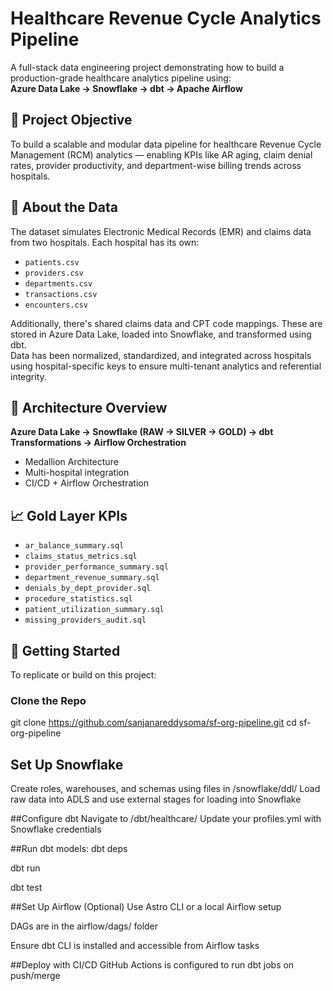 # Healthcare Revenue Cycle Analytics Pipeline

A full-stack data engineering project demonstrating how to build a production-grade healthcare analytics pipeline using:  
**Azure Data Lake → Snowflake → dbt → Apache Airflow**

## 🚀 Project Objective

To build a scalable and modular data pipeline for healthcare Revenue Cycle Management (RCM) analytics — enabling KPIs like AR aging, claim denial rates, provider productivity, and department-wise billing trends across hospitals.

## 📂 About the Data

The dataset simulates Electronic Medical Records (EMR) and claims data from two hospitals. Each hospital has its own:
- `patients.csv`
- `providers.csv`
- `departments.csv`
- `transactions.csv`
- `encounters.csv`

Additionally, there's shared claims data and CPT code mappings. These are stored in Azure Data Lake, loaded into Snowflake, and transformed using dbt.  
Data has been normalized, standardized, and integrated across hospitals using hospital-specific keys to ensure multi-tenant analytics and referential integrity.

## 🧱 Architecture Overview

**Azure Data Lake → Snowflake (RAW → SILVER → GOLD) → dbt Transformations → Airflow Orchestration**
- Medallion Architecture  
- Multi-hospital integration  
- CI/CD + Airflow Orchestration

## 📈 Gold Layer KPIs

- `ar_balance_summary.sql`
- `claims_status_metrics.sql`
- `provider_performance_summary.sql`
- `department_revenue_summary.sql`
- `denials_by_dept_provider.sql`
- `procedure_statistics.sql`
- `patient_utilization_summary.sql`
- `missing_providers_audit.sql`

## 🧪 Getting Started

To replicate or build on this project:

### Clone the Repo
git clone https://github.com/sanjanareddysoma/sf-org-pipeline.git
cd sf-org-pipeline

## Set Up Snowflake
Create roles, warehouses, and schemas using files in /snowflake/ddl/
Load raw data into ADLS and use external stages for loading into Snowflake

##Configure dbt
Navigate to /dbt/healthcare/
Update your profiles.yml with Snowflake credentials

##Run dbt models:
dbt deps

dbt run

dbt test

##Set Up Airflow (Optional)
Use Astro CLI or a local Airflow setup

DAGs are in the airflow/dags/ folder

Ensure dbt CLI is installed and accessible from Airflow tasks

##Deploy with CI/CD
GitHub Actions is configured to run dbt jobs on push/merge


